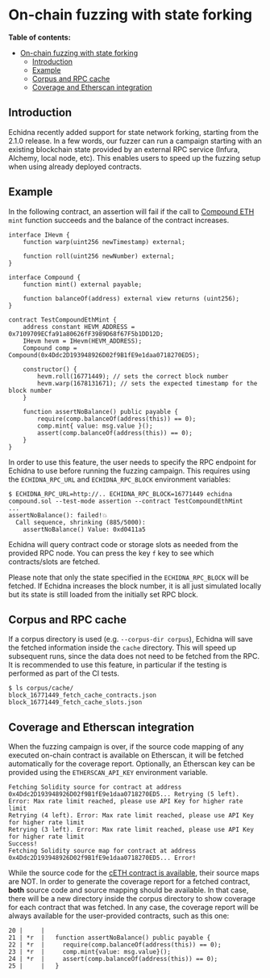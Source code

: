 # On-chain fuzzing with state forking

**Table of contents:**

- [On-chain fuzzing with state forking](#on-chain-fuzzing-with-state-forking)
  - [Introduction](#introduction)
  - [Example](#example)
  - [Corpus and RPC cache](#corpus-and-rpc-cache)
  - [Coverage and Etherscan integration](#coverage-and-etherscan-integration)

## Introduction

Echidna recently added support for state network forking, starting from the 2.1.0 release. In a few words, our fuzzer can run a campaign starting with an existing blockchain state provided by an external RPC service (Infura, Alchemy, local node, etc). This enables users to speed up the fuzzing setup when using already deployed contracts. 

## Example

In the following contract, an assertion will fail if the call to [Compound ETH](https://etherscan.io/token/0x4Ddc2D193948926D02f9B1fE9e1daa0718270ED5) `mint` function succeeds and the balance of the contract increases.

```solidity
interface IHevm {
    function warp(uint256 newTimestamp) external;

    function roll(uint256 newNumber) external;
}

interface Compound {
    function mint() external payable;

    function balanceOf(address) external view returns (uint256);
}

contract TestCompoundEthMint {
    address constant HEVM_ADDRESS = 0x7109709ECfa91a80626fF3989D68f67F5b1DD12D;
    IHevm hevm = IHevm(HEVM_ADDRESS);
    Compound comp = Compound(0x4Ddc2D193948926D02f9B1fE9e1daa0718270ED5);

    constructor() {
        hevm.roll(16771449); // sets the correct block number
        hevm.warp(1678131671); // sets the expected timestamp for the block number
    }

    function assertNoBalance() public payable {
        require(comp.balanceOf(address(this)) == 0);
        comp.mint{ value: msg.value }();
        assert(comp.balanceOf(address(this)) == 0);
    }
}
```

In order to use this feature, the user needs to specify the RPC endpoint for Echidna to use before running the fuzzing campaign. This requires using the `ECHIDNA_RPC_URL` and `ECHIDNA_RPC_BLOCK` environment variables:

```
$ ECHIDNA_RPC_URL=http://.. ECHIDNA_RPC_BLOCK=16771449 echidna compound.sol --test-mode assertion --contract TestCompoundEthMint
...
assertNoBalance(): failed!💥
  Call sequence, shrinking (885/5000):
    assertNoBalance() Value: 0xd0411a5
```

Echidna will query contract code or storage slots as needed from the provided RPC node. You can press the key `f` key to see which contracts/slots are fetched.

Please note that only the state specified in the `ECHIDNA_RPC_BLOCK` will be fetched. If Echidna increases the block number, it is all just simulated locally but its state is still loaded from the initially set RPC block.

## Corpus and RPC cache

If a corpus directory is used (e.g. `--corpus-dir corpus`), Echidna will save the fetched information inside the `cache` directory.
This will speed up subsequent runs, since the data does not need to be fetched from the RPC. It is recommended to use this feature, in particular if the testing is performed as part of the CI tests.

```
$ ls corpus/cache/
block_16771449_fetch_cache_contracts.json  block_16771449_fetch_cache_slots.json
```

## Coverage and Etherscan integration

When the fuzzing campaign is over, if the source code mapping of any executed on-chain contract is available on Etherscan, it will be fetched automatically for the coverage report. Optionally, an Etherscan key can be provided using the `ETHERSCAN_API_KEY` environment variable.

```
Fetching Solidity source for contract at address 0x4Ddc2D193948926D02f9B1fE9e1daa0718270ED5... Retrying (5 left). Error: Max rate limit reached, please use API Key for higher rate limit
Retrying (4 left). Error: Max rate limit reached, please use API Key for higher rate limit
Retrying (3 left). Error: Max rate limit reached, please use API Key for higher rate limit
Success!
Fetching Solidity source map for contract at address 0x4Ddc2D193948926D02f9B1fE9e1daa0718270ED5... Error!
```

While the source code for the [cETH contract is available](https://etherscan.io/address/0x4ddc2d193948926d02f9b1fe9e1daa0718270ed5#code), their source maps are NOT.
In order to generate the coverage report for a fetched contract, **both** source code and source mapping should be available. In that case, there will be a new directory inside the corpus directory to show coverage for each contract that was fetched. In any case, the coverage report will be always available for the user-provided contracts, such as this one:

```
20 |     |
21 | *r  |   function assertNoBalance() public payable {
22 | *r  |     require(comp.balanceOf(address(this)) == 0);
23 | *r  |     comp.mint{value: msg.value}();
24 | *r  |     assert(comp.balanceOf(address(this)) == 0);
25 |     |   }
```
